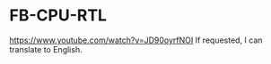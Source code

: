 # FB-CPU-RTL

https://www.youtube.com/watch?v=JD90oyrfNOI
If requested, I can translate to English.
